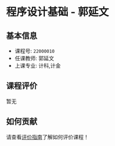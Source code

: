 # 程序设计基础 - 郭延文

## 基本信息

- 课程号: `22000010`
- 任课教师: 郭延文
- 上课专业: 计科,计金

## 课程评价

暂无

## 如何贡献

请查看[评价指南](../how-to-comment.md)了解如何评价课程！
